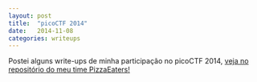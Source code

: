 ```yaml
---
layout: post
title:  "picoCTF 2014"
date:   2014-11-08
categories: writeups
---
```


Postei alguns write-ups de minha participação no picoCTF 2014, [veja no
repositório do meu time PizzaEaters!][repo_url]


[repo_url]: https://github.com/PizzaEaters/picoCTF-2014
